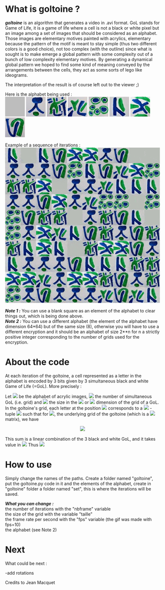 # What is goltoine ?

***goltoine*** is an algorithm that generates a video in .avi format. GoL stands for Game of Life, it is a game of life where a cell is not a black or white pixel but an image among a set of images that should be considered as an alphabet. Those images are elementary motives painted with acrylics, elementary because the pattern of the motif is meant to stay simple (thus two different colors is a good choice), not too complex (with the outline) since what is sought is to make emerge a global pattern with some complexity out of a bunch of low complexity elementary motives. By generating a dynamical global pattern we hoped to find some kind of meaning conveyed by the arrangements between the cells, they act as some sorts of lego like ideograms.

The interpretation of the result is of course left out to the viewer ;)

Here is the alphabet being used : <br />
![alt text](https://github.com/antoineszatkownik/goltoine/blob/main/data/img1_bis.jpg)
![alt text](https://github.com/antoineszatkownik/goltoine/blob/main/data/img2_bis.jpg)
![alt text](https://github.com/antoineszatkownik/goltoine/blob/main/data/img3_bis.jpg)
![alt text](https://github.com/antoineszatkownik/goltoine/blob/main/data/img4_bis.jpg)
![alt text](https://github.com/antoineszatkownik/goltoine/blob/main/data/img5_bis.jpg)
![alt text](https://github.com/antoineszatkownik/goltoine/blob/main/data/img6_bis.jpg)
![alt text](https://github.com/antoineszatkownik/goltoine/blob/main/data/img7_bis.jpg)
![alt text](https://github.com/antoineszatkownik/goltoine/blob/main/data/img8_bis.jpg)

Example of a sequence of iterations : <br />
![alt text](https://github.com/antoineszatkownik/goltoine/blob/main/data/goltoinevid%20(3).gif)

***Note 1 :*** You can use a blank square as an element of the alphabet to clear things out, which is being done above. <br />
***Note 2 :*** You can use a different alphabet (the element of the alphabet have dimension 64*64) but of the same size (8), otherwise you will have to use a different encryption and it should be an alphabet of size 2**n for n a strictly positive integer corresponding to the number of grids used for the encryption.

# About the code

At each iteration of the goltoine, a cell represented as a letter in the alphabet is encoded by 3 bits given by 3 simultaneous black and white Game of Life (=GoL). More precisely : <br />

Let <img src="https://render.githubusercontent.com/render/math?math=\Omega"> be the alphabet of acrylic images, <img src="https://render.githubusercontent.com/render/math?math=$n$"> the number of simultaneous GoL (i.e. grid) and <img src="https://render.githubusercontent.com/render/math?math=$t$"> the size in the <img src="https://render.githubusercontent.com/render/math?math=$X$"> or <img src="https://render.githubusercontent.com/render/math?math=$Y$"> dimension of the grid of a GoL. <br />
In the goltoine's grid, each letter at the position <img src="https://render.githubusercontent.com/render/math?math=$x$"> corresponds to a <img src="https://render.githubusercontent.com/render/math?math=$n$"> -tuple <img src="https://render.githubusercontent.com/render/math?math=$(a_1,...,a_n) \in \{0,1\}^n$"> such that for <img src="https://render.githubusercontent.com/render/math?math=$M_{goltoine}$">, the underlying grid of the goltoine (which is a <img src="https://render.githubusercontent.com/render/math?math=$t \times t$"> matrix), we have <br /> <p align="center"> <img src="https://render.githubusercontent.com/render/math?math=$M_{goltoine}(x) = \sum_{k \in \{1,...,n\}} a_k \times 2^{k-1}$"> </p>
This sum is a linear combination of the 3 black and white GoL, and it takes value in <img src="https://render.githubusercontent.com/render/math?math=$\{0,...,2^{n}-1\}$"> Thus <img src="https://render.githubusercontent.com/render/math?math=$|\Omega|=2^{n}$">


# How to use

Simply change the names of the paths.
Create a folder named "goltoine", put the goltoine.py code in it and the elements of the alphabet, create in "goltoine" folder a folder named "set", this is where the iterations will be saved.

***What you can change :*** <br />
the number of iterations with the "nbframe" variable <br />
the size of the grid with the variable "taille" <br />
the frame rate per second with the "fps" variable (the gif was made with fps=10) <br />
the alphabet (see Note 2)

# Next

What could be next :

-add rotations 

Credits to Jean Macquet
